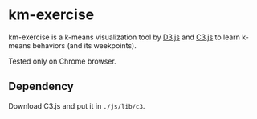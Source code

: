 # km-exercise

km-exercise is a k-means visualization tool by [D3.js](http://d3js.org/) and [C3.js](http://c3js.org/) to learn k-means behaviors (and its weekpoints).

Tested only on Chrome browser.

## Dependency

Download C3.js and put it in `./js/lib/c3`.
